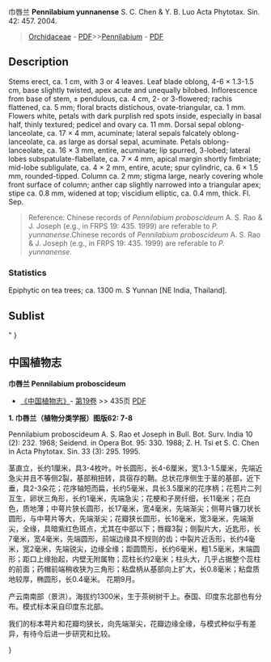 巾唇兰 **Pennilabium yunnanense** S. C. Chen & Y. B. Luo Acta Phytotax. Sin. 42: 457. 2004.

> [Orchidaceae](http://www.iplant.cn/info/Orchidaceae?t=foc) - [PDF](http://www.iplant.cn/foc/pdf/Orchidaceae.pdf)>>[Pennilabium](http://www.iplant.cn/info/Pennilabium?t=foc) - [PDF](http://www.iplant.cn/foc/pdf/Pennilabium.pdf)

## Description

Stems erect, ca. 1 cm, with 3 or 4 leaves. Leaf blade oblong, 4-6 × 1.3-1.5 cm, base slightly twisted, apex acute and unequally bilobed. Inflorescence from base of stem, ± pendulous, ca. 4 cm, 2- or 3-flowered; rachis flattened, ca. 5 mm; floral bracts distichous, ovate-triangular, ca. 1 mm. Flowers white, petals with dark purplish red spots inside, especially in basal half, thinly textured; pedicel and ovary ca. 11 mm. Dorsal sepal oblong-lanceolate, ca. 17 × 4 mm, acuminate; lateral sepals falcately oblong-lanceolate, ca. as large as dorsal sepal, acuminate. Petals oblong-lanceolate, ca. 16 × 3 mm, entire, acuminate; lip spurred, 3-lobed; lateral lobes subspatulate-flabellate, ca. 7 × 4 mm, apical margin shortly fimbriate; mid-lobe subligulate, ca. 4 × 2 mm, entire, acute; spur cylindric, ca. 6 × 1.5 mm, rounded-tipped. Column ca. 2 mm; stigma large, nearly covering whole front surface of column; anther cap slightly narrowed into a triangular apex; stipe ca. 0.8 mm, widened at top; viscidium elliptic, ca. 0.4 mm, thick. Fl. Sep.

> Reference: 
> Chinese records of *Pennilabium proboscideum* A. S. Rao & J. Joseph (e.g., in FRPS 19: 435. 1999) are referable to *P. yunnanense*.Chinese records of *Pennilabium proboscideum* A. S. Rao & J. Joseph (e.g., in FRPS 19: 435. 1999) are referable to *P. yunnanense*.

### Statistics
Epiphytic on tea trees; ca. 1300 m. S Yunnan [NE India, Thailand].

## Sublist
"
}
## 中国植物志

**巾唇兰 Pennilabium proboscideum**

* [《中国植物志》](http://www.iplant.cn/frps)- [第19卷](http://www.iplant.cn/frps/vol/19) >> 435页 [PDF](http://www.iplant.cn/frps/pdf/19/435.pdf)

**1. 巾唇兰（植物分类学报）图版62: 7-8**

Pennilabium proboscideum A. S. Rao et Joseph in Bull. Bot. Surv. India 10 (2): 232. 1968; Seidend. in Opera Bot. 95: 330. 1988; Z. H. Tsi et S. C. Chen in Acta Phytotax. Sin. 33 (3): 295. 1995.

茎直立，长约1厘米，具3-4枚叶。叶长圆形，长4-6厘米，宽1.3-1.5厘米，先端近急尖并且不等侧2裂，基部稍扭转，具宿存的鞘。总状花序侧生于茎的基部，近下垂，具2-3朵花；花序轴短而扁，长约5毫米，具长3.5厘米的花序柄；花苞片二列互生，卵状三角形，长约1毫米，先端急尖；花梗和子房纤细，长11毫米；花白色，质地薄；中萼片狭长圆形，长17毫米，宽4毫米，先端渐尖；侧萼片镰刀状长圆形，与中萼片等大，先端渐尖；花瓣狭长圆形，长16毫米，宽3毫米，先端渐尖，全缘，具暗紫红色斑点，尤其在中部以下；唇瓣3裂；侧裂片大，近匙形，长7毫米，宽4毫米，先端圆形，前端边缘具不规则的齿；中裂片近舌形，长约4毫米，宽2毫米，先端锐尖，边缘全缘；距圆筒形，长约6毫米，粗1.5毫米，末端圆形；距口上缘抬起，内壁无附属物；蕊柱长约2毫米；柱头大，几乎占据整个蕊柱的前面；药帽前端稍收狭为三角形；粘盘柄从基部向上扩大，长0.8毫米；粘盘质地较厚，椭圆形，长0.4毫米。 花期9月。

产云南南部（景洪）。海拔约1300米，生于茶树树干上。泰国、印度东北部也有分布。模式标本采自印度东北部。

我们的标本萼片和花瓣均狭长，向先端渐尖，花瓣边缘全缘，与模式种似乎有差异，有待今后进一步研究和比较。

}